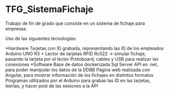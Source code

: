 # TFG_SistemaFichaje
Trabajo de fin de grado que consiste en un sistema de fichaje para empresas. 

Uso de las siguientes tecnologías:

*Hardware
    Tarjetas con ID grabada, representando las ID de los empleados
    Arduino UNO R3 + Lector de tarjetas RFID Rc522 -> simular fichaje, pasando la tarjeta por el lector
    Protoboard, cables y USB para realizar las conexiones
*Software
    Base de datos dockerizada Sql Server
    API en .net, para poder manipular los datos de la DDBB
    Página web realizada con Angular, para mostrar información de los fichajes en distintos formatos
    Programas utilizados por el Arduino para grabas las ID en las tarjetas, leerlas, y hacer post de las sesiones a la API
